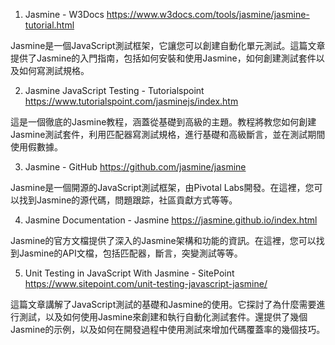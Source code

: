 

1. Jasmine - W3Docs
https://www.w3docs.com/tools/jasmine/jasmine-tutorial.html

Jasmine是一個JavaScript測試框架，它讓您可以創建自動化單元測試。這篇文章提供了Jasmine的入門指南，包括如何安裝和使用Jasmine，如何創建測試套件以及如何寫測試規格。

2. Jasmine JavaScript Testing - Tutorialspoint
https://www.tutorialspoint.com/jasminejs/index.htm

這是一個徹底的Jasmine教程，涵蓋從基礎到高級的主題。教程將教您如何創建Jasmine測試套件，利用匹配器寫測試規格，進行基礎和高級斷言，並在測試期間使用假數據。

3. Jasmine - GitHub
https://github.com/jasmine/jasmine

Jasmine是一個開源的JavaScript測試框架，由Pivotal Labs開發。在這裡，您可以找到Jasmine的源代碼，問題跟踪，社區貢獻方式等等。

4. Jasmine Documentation - Jasmine
https://jasmine.github.io/index.html

Jasmine的官方文檔提供了深入的Jasmine架構和功能的資訊。在這裡，您可以找到Jasmine的API文檔，包括匹配器，斷言，突變測試等等。

5. Unit Testing in JavaScript With Jasmine - SitePoint
https://www.sitepoint.com/unit-testing-javascript-jasmine/

這篇文章講解了JavaScript測試的基礎和Jasmine的使用。它探討了為什麼需要進行測試，以及如何使用Jasmine來創建和執行自動化測試套件。還提供了幾個Jasmine的示例，以及如何在開發過程中使用測試來增加代碼覆蓋率的幾個技巧。